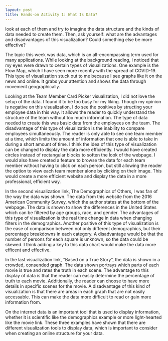 ```yaml
---
layout: post
title: Hands-on Activity 1: What Is Data?
---
```


look at each of them and try to imagine the data structure and the kinds of data needed to create them.
Then, ask yourself: what are the advantages and disadvantages of this visualization? Could something else be more effective?

The topic this week was data, which is an all-encompassing term used for many applications. While looking at the background reading, I noticed that my eyes were drawn to certain types of visualizations. One example is the Flow Map, which I have seen more recently with the spread of COVID-19. This type of visualization stuck out to me because I see graphs like it on the news and online. It grabs your attention and shows the data through movement geographically.

Looking at the Team Member Card Picker visualization, I did not love the setup of the data. I found it to be too busy for my liking. Though my opinion is negative on this visualization, I do see the positives by structing your employee data in this way. It allows the reader to quickly understand the structure of the team without too much information. The type of data needed to create this was basic data from the employees on the team. The disadvantage of this type of visualization is the inability to compare employees simultaneously. The reader is only able to see one team member at a time, which limits the amount of information that one is able to take in during a short amount of time. I think the idea of this type of visualization can be changed to display the data more efficiently. I would have created circles instead of rectangular blocks to soften the look of the webpage. I would also have created a feature to browse the data for each team member without having to click on each person, but still allowing the reader the option to view each team member alone by clicking on their image. This would create a more efficient website and display the data in a more professional, efficient way.

In the second visualization link, The Demographics of Others, I was fan of the way the data was shown. The data from this website from the 2016 American Community Survey, which the author states at the bottom of the webpage. The data is shown to show the differences in the United States which can be filtered by age groups, race, and gender. The advantages of this type of visualization is the real time change in data when changing filters in the demographics. Another positive of this type of visualization is the ease of comparison between not only different demographics, but their percentage breakdowns in each category. A disadvantage would be that the number of persons for each square is unknown, so the data could be skewed. I think adding a key to this data chart would make the data more efficent and effective.

In the last visualization link, “Based on a True Story”, the data is shown in a crowded, consended graph. The data shown portrays which parts of each movie is true and rates the truth in each scene. The advantage to this display of data is that the reader can easily determine the percentage of truth to each movie. Additionally, the reader can choose to have more details in specific scenes for the movie. A disadvantage of this kind of visualization is that there are areas in each graph that are not easily accessable. This can make the data more difficult to read or gain more information from.

On the internet data is an important tool that is used to display information, whether it is scientific like the demographics example or more light-hearted like the movie link. These three examples have shown that there are different visualization tools to display data, which is important to consider when creating an online structure for your data.
